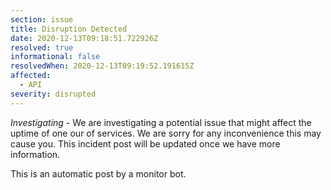 ```yaml
---
section: issue
title: Disruption Detected
date: 2020-12-13T09:18:51.722926Z
resolved: true
informational: false
resolvedWhen: 2020-12-13T09:19:52.191615Z
affected:
  - API
severity: disrupted
---
```

*Investigating* - We are investigating a potential issue that might affect the uptime of one our of services. We are sorry for any inconvenience this may cause you. This incident post will be updated once we have more information.

This is an automatic post by a monitor bot.
        